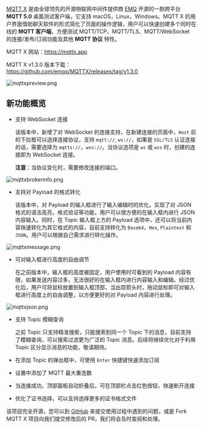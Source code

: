 

[MQTT X](https://mqttx.app) 是由全球领先的开源物联网中间件提供商 [EMQ](https://emqx.io/cn) 开源的一款跨平台 **MQTT 5.0** 桌面测试客户端，它支持 macOS，Linux，Windows。MQTT X 的用户界面借助聊天软件的形式简化了页面的操作逻辑，用户可以快速创建多个同时在线的 **MQTT 客户端**，方便测试 MQTT/TCP、MQTT/TLS、MQTT/WebSocket  的连接/发布/订阅功能及其他 **MQTT 协议** 特性。

MQTT X 网站：https://mqttx.app

MQTT X v1.3.0 版本下载：https://github.com/emqx/MQTTX/releases/tag/v1.3.0

![mqttxpreview.png](https://static.emqx.net/images/890cee487ea26b7b15b27d4642412e8e.png)

## 新功能概览

- 支持 WebSocket 连接

  该版本中，新增了对 WebSocket 的连接支持，在新建连接的页面中，`Host` 前的下拉框可以选择连接协议，支持 `mqtt://`, `ws://`，如果是 `SSL/TLS` 认证连接的话，需要选择为 `mqtts://`，`wss://`。当协议选项是 `ws` 或 `wss` 时，创建的连接即为 WebSocket 连接。

  **注意**：当协议变化时，需要修改连接的端口。

![mqttxbrokerinfo.png](https://static.emqx.net/images/b84ca95b501fb85155e0bb345db14f88.png)

- 支持对 Payload 的格式转化

  该版本中，对 Payload 的输入框进行了输入编辑时的优化。实现了对 JSON 格式的语法高亮，格式验证等功能，用户可以很方便的在输入框内进行 JSON 内容输入。同时，在 Topic 输入框上方的 Payload 选项中，还可以将当前内容快速转化为其它格式的内容，目前支持转化为 `Base64`，`Hex`, `Plaintext` 和 `JSON`。用户可以根据自己需求进行转化操作。

 ![mqttxmessage.png](https://static.emqx.net/images/1d1322eab2f308af1b3fbf4d9ea4721a.png)

- 可对输入框进行高度的自由调节

  在之前版本中，输入框的高度被固定，用户使用时可看到的 Payload 内容有限，如果发送内容过多，无法很好的在输入框内进行内容输入和编辑。经过优化后，用户可将鼠标放置到输入框顶部，当出现箭头时，拖动鼠标即可对输入框进行高度上的自由调整，以方便更好的对 Payload 内容进行处理。

![mqttxjson.png](https://static.emqx.net/images/720bdc89e8486568b9bac056c9eb1a05.png)

- 支持 Topic 模糊查询

  之前 Topic 只支持精准搜索，只能搜索到同一个 Topic 下的消息，目前支持了模糊查询，可以搜索过滤更为广泛的 Topic 消息。后续将继续优化对于利用 Topic 区分显示消息的功能，敬请期待。

- 在添加 Topic 的弹出框中，可使用 `Enter` 快捷键快速添加订阅

- 设置中添加了 MQTT 最大重连数

- 当连接成功，顶部面板自动折叠后，可在顶部栏点击红色按钮，快速断开连接

- 优化了证书选择，可以支持选择更多的证书格式文件

该项目完全开源，您可以到 [GitHub](https://github.com/emqx/MQTTX/issues?q=is%3Aissue+is%3Aopen+sort%3Aupdated-desc) 来提交使用过程中遇到的问题，或是 Fork MQTT X 项目向我们提交修改后的 PR，我们将会及时查阅和处理。

